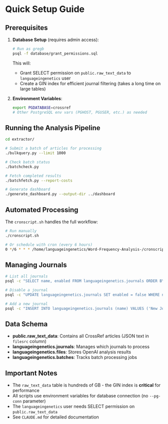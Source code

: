 # Quick Setup Guide

## Prerequisites

1. **Database Setup** (requires admin access):
   ```bash
   # Run as gregb
   psql -f database/grant_permissions.sql
   ```
   This will:
   - Grant SELECT permission on `public.raw_text_data` to `languageingenetics` user
   - Create a GIN index for efficient journal filtering (takes a long time on large tables)

2. **Environment Variables**:
   ```bash
   export PGDATABASE=crossref
   # Other PostgreSQL env vars (PGHOST, PGUSER, etc.) as needed
   ```

## Running the Analysis Pipeline

```bash
cd extractor/

# Submit a batch of articles for processing
./bulkquery.py --limit 1000

# Check batch status
./batchcheck.py

# Fetch completed results
./batchfetch.py --report-costs

# Generate dashboard
./generate_dashboard.py --output-dir ../dashboard
```

## Automated Processing

The `cronscript.sh` handles the full workflow:
```bash
# Run manually
./cronscript.sh

# Or schedule with cron (every 6 hours)
0 */6 * * * /home/languageingenetics/Word-Frequency-Analysis-/cronscript.sh
```

## Managing Journals

```bash
# List all journals
psql -c "SELECT name, enabled FROM languageingenetics.journals ORDER BY name;"

# Disable a journal
psql -c "UPDATE languageingenetics.journals SET enabled = false WHERE name = 'Heredity';"

# Add a new journal
psql -c "INSERT INTO languageingenetics.journals (name) VALUES ('New Journal Name');"
```

## Data Schema

- **public.raw_text_data**: Contains all CrossRef articles (JSON text in `filesrc` column)
- **languageingenetics.journals**: Manages which journals to process
- **languageingenetics.files**: Stores OpenAI analysis results
- **languageingenetics.batches**: Tracks batch processing jobs

## Important Notes

- The `raw_text_data` table is hundreds of GB - the GIN index is **critical** for performance
- All scripts use environment variables for database connection (no `--pg-conn` parameter)
- The `languageingenetics` user needs SELECT permission on `public.raw_text_data`
- See `CLAUDE.md` for detailed documentation
